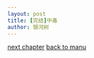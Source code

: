 ```yaml
---
layout: post
title: [完结]中毒
author: 银河树
---
```


[next chapter](https://allforyanchen.github.io/2020/07/17/post-1-chapter-2.html)
[back to manu](https://allforyanchen.github.io/2020/07/17/post-1.html)
